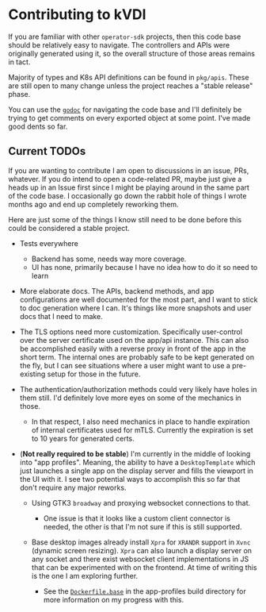 # Contributing to kVDI

If you are familiar with other `operator-sdk` projects, then this code base should be relatively easy to navigate. 
The controllers and APIs were originally generated using it, so the overall structure of those areas remains in tact.

Majority of types and K8s API definitions can be found in `pkg/apis`. These are still open to many change unless the project reaches a "stable release" phase.

You can use the [`godoc`](https://pkg.go.dev/github.com/tinyzimmer/kvdi) for navigating the code base and I'll definitely be trying to get comments on every exported object at some point. I've made good dents so far.

## Current TODOs

If you are wanting to contribute I am open to discussions in an issue, PRs, whatever. 
If you do intend to open a code-related PR, maybe just give a heads up in an Issue first since I might be playing around in the same part of the code base. 
I occasionally go down the rabbit hole of things I wrote months ago and end up completely reworking them.

Here are just some of the things I know still need to be done before this could be considered a stable project.

- Tests everywhere
  - Backend has some, needs way more coverage. 
  - UI has none, primarily because I have no idea how to do it so need to learn

- More elaborate docs. The APIs, backend methods, and app configurations are well documented for the most part, and I want to stick to doc generation where I can.
  It's things like more snapshots and user docs that I need to make.

- The TLS options need more customization. Specifically user-control over the server certificate used on the app/api instance. This can also be accomplished easily with a reverse proxy in front of the app in the short term. The internal ones are probably safe to be kept generated on the fly, but I can see situations where a user might want to use a pre-existing setup for those in the future.

- The authentication/authorization methods could very likely have holes in them still. I'd definitely love more eyes on some of the mechanics in those.
  - In that respect, I also need mechanics in place to handle expiration of internal certificates used for mTLS. Currently the expiration is set to 10 years for generated certs.

- (**Not really required to be stable**) I'm currently in the middle of looking into "app profiles". Meaning, the ability to have a `DesktopTemplate` which just launches a single app on the display server and fills the viewport in the UI with it. I see two potential ways to accomplish this so far that don't require any major reworks.

  - Using GTK3 `broadway` and proxying websocket connections to that. 
    - One issue is that it looks like a custom client connector is needed, the other is that I'm not sure if this is still supported.

  - Base desktop images already install `Xpra` for `XRANDR` support in `Xvnc` (dynamic screen resizing). `Xpra` can also launch a display server on any socket and there exist websocket client implementations in JS that can be experimented with on the frontend. At time of writing this is the one I am exploring further. 
    - See the [`Dockerfile.base`](../build/desktops/app-profiles/Dockerfile.base) in the app-profiles build directory for more information on my progress with this.
